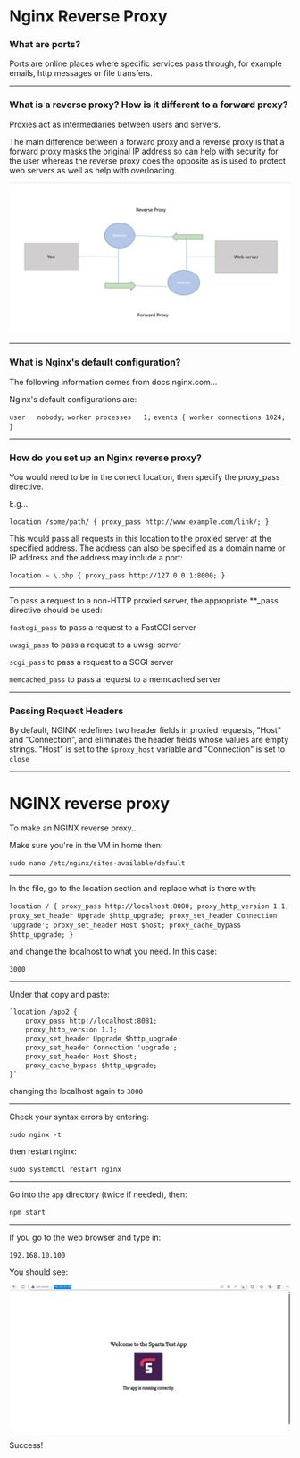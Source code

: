 # Nginx Reverse Proxy

### What are ports?

Ports are online places where specific services pass through, for example emails, http messages or file transfers.

----

### What is a reverse proxy? How is it different to a forward proxy?

Proxies act as intermediaries between users and servers.

The main difference between a forward proxy and a reverse proxy is that a forward proxy masks the original IP address so can help with security for the user whereas the reverse proxy does the opposite as is used to protect web servers as well as help with overloading.

![alt](proxy.png)

----

### What is Nginx's default configuration?

The following information comes from docs.nginx.com...

Nginx's default configurations are:

`user   nobody;`
`worker processes   1;`
`events {
    worker connections 1024;
}`

----

### How do you set up an Nginx reverse proxy?

You would need to be in the correct location, then specify the proxy_pass directive.

E.g...

`location /some/path/ {
    proxy_pass http://www.example.com/link/;
}`

This would pass all requests in this location to the proxied server at the specified address. The address can also be specified as a domain name or IP address and the address may include a port:

`location ~ \.php {
    proxy_pass http://127.0.0.1:8000;
}`

----

To pass a request to a non-HTTP proxied server, the appropriate **_pass directive should be used:

`fastcgi_pass` to pass a request to a FastCGI server

`uwsgi_pass` to pass a request to a uwsgi server

`scgi_pass` to pass a request to a SCGI server

`memcached_pass` to pass a request to a memcached server

----

### Passing Request Headers

By default, NGINX redefines two header fields in proxied requests, "Host" and "Connection", and eliminates the header fields whose values are empty strings. "Host" is set to the `$proxy_host` variable and "Connection" is set to `close`


----

# NGINX reverse proxy

To make an NGINX reverse proxy...

Make sure you're in the VM in home then:

`sudo nano /etc/nginx/sites-available/default`

----

In the file, go to the location section and replace what is there with:

`location / {
        proxy_pass http://localhost:8080;
        proxy_http_version 1.1;
        proxy_set_header Upgrade $http_upgrade;
        proxy_set_header Connection 'upgrade';
        proxy_set_header Host $host;
        proxy_cache_bypass $http_upgrade;
    }`

and change the localhost to what you need.  In this case:

`3000`

----

Under that copy and paste:

    `location /app2 {
        proxy_pass http://localhost:8081;
        proxy_http_version 1.1;
        proxy_set_header Upgrade $http_upgrade;
        proxy_set_header Connection 'upgrade';
        proxy_set_header Host $host;
        proxy_cache_bypass $http_upgrade;
    }`

changing the localhost again to `3000`

----

Check your syntax errors by entering:

`sudo nginx -t`

then restart nginx:

`sudo systemctl restart nginx`

----

Go into the `app` directory (twice if needed), then:

`npm start`

----

If you go to the web browser and type in:

`192.168.10.100`

You should see:

![alt](spartaapp.png)

Success!